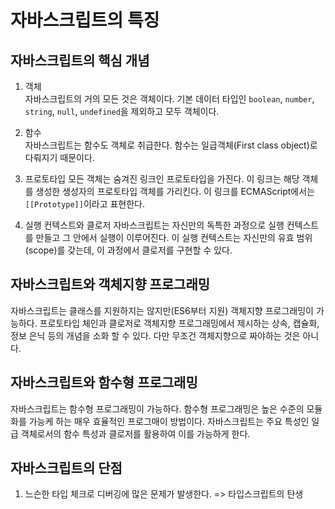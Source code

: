 # 자바스크립트의 특징

## 자바스크립트의 핵심 개념

1. 객체  
   자바스크립트의 거의 모든 것은 객체이다. 기본 데이터 타입인 `boolean`, `number`, `string`, `null`, `undefined`을 제외하고 모두 객체이다.

2. 함수  
   자바스크립트는 함수도 객체로 취급한다. 함수는 일급객체(First class object)로 다뤄지기 때문이다.

3. 프로토타입
   모든 객체는 숨겨진 링크인 프로토타입을 가진다. 이 링크는 해당 객체를 생성한 생성자의 프로토타입 객체를 가리킨다. 이 링크를 ECMAScript에서는 `[[Prototype]]`이라고 표현한다.

4. 실행 컨텍스트와 클로저
   자바스크립트는 자신만의 독특한 과정으로 실행 컨텍스트를 만들고 그 안에서 실행이 이루어진다. 이 실행 컨텍스트는 자신만의 유효 범위(scope)를 갖는데, 이 과정에서 클로저를 구현할 수 있다.

## 자바스크립트와 객체지향 프로그래밍

자바스크립트는 클래스를 지원하지는 않지만(ES6부터 지원) 객체지향 프로그래밍이 가능하다. 프로토타입 체인과 클로저로 객체지향 프로그래밍에서 제시하는 상속, 캡슐화, 정보 은닉 등의 개념을 소화 할 수 있다.
다만 무조건 객체지향으로 짜야하는 것은 아니다.

## 자바스크립트와 함수형 프로그래밍

자바스크립트는 함수형 프로그래밍이 가능하다. 함수형 프로그래밍은 높은 수준의 모듈화를 가능케 하는 매우 효율적인 프로그매이 방법이다. 자바스크립트는 주요 특성인 일급 객체로서의 함수 특성과 클로저를 활용하여 이를 가능하게 한다.

## 자바스크립트의 단점

1. 느슨한 타입 체크로 디버깅에 많은 문제가 발생한다. => 타입스크립트의 탄생
